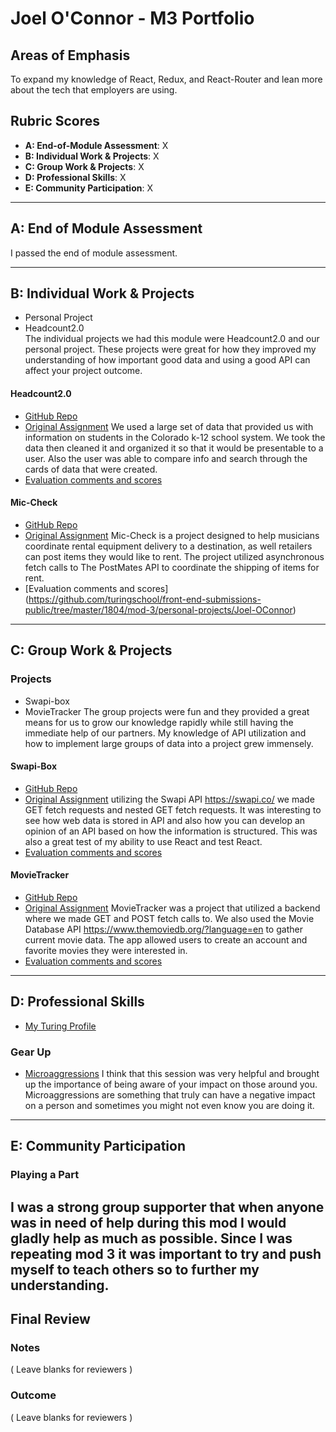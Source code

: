 # Joel O'Connor - M3 Portfolio

## Areas of Emphasis
  To expand my knowledge of React, Redux, and React-Router and lean more about the tech that employers are using.
## Rubric Scores
  * **A: End-of-Module Assessment**: X
  * **B: Individual Work & Projects**: X
  * **C: Group Work & Projects**: X
  * **D: Professional Skills**: X
  * **E: Community Participation**: X

-----------------------
## A: End of Module Assessment
  I passed the end of module assessment.

-----------------------
## B: Individual Work & Projects
  * Personal Project
  * Headcount2.0  
  The individual projects we had this module were Headcount2.0 and our personal project. These projects were great for how they improved my understanding of how important good data and using a good API can affect your project outcome.

#### Headcount2.0
  * [GitHub Repo](https://github.com/JoOCon/headcount2.0)
  * [Original Assignment](https://github.com/turingschool-examples/headcount2.0)
  We used a large set of data that provided us with information on students in the Colorado k-12 school system. We took the data then cleaned it and organized it so that it would be presentable to a user. Also the user was able to compare info and search through the cards of data that were created.
  * [Evaluation comments and scores](https://github.com/turingschool/front-end-submissions-public/tree/master/1804/mod-3/headcount/joel)

#### Mic-Check
  * [GitHub Repo](https://github.com/JoOCon/mic-check)
  * [Original Assignment](http://frontend.turing.io/projects/self-directed-project.html)
  Mic-Check is a project designed to help musicians coordinate rental equipment delivery to a destination, as well retailers can post items they would like to rent. The project utilized asynchronous fetch calls to The PostMates API to coordinate the shipping of items for rent.
  * [Evaluation comments and scores] (https://github.com/turingschool/front-end-submissions-public/tree/master/1804/mod-3/personal-projects/Joel-OConnor)

-----------------------
## C: Group Work & Projects
### Projects
  * Swapi-box
  * MovieTracker
  The group projects were fun and they provided a great means for us to grow our knowledge rapidly while still having the immediate help of our partners. My knowledge of API utilization and how to implement large groups of data into a project grew immensely.

#### Swapi-Box
  * [GitHub Repo](https://github.com/JoOCon/swapi-box-jj)
  * [Original Assignment](http://frontend.turing.io/projects/swapi-box.html)
  utilizing the Swapi API https://swapi.co/ we made GET fetch requests and nested GET fetch requests. It was interesting to see how web data is stored in API and also how you can develop an opinion of an API based on how the information is structured. This was also a great test of my ability to use React and test React.
  * [Evaluation comments and scores](https://github.com/turingschool/front-end-submissions-public/tree/master/1804/mod-3/swapi-box/joel-jesse)

#### MovieTracker
  * [GitHub Repo](https://github.com/TFisch/movie-tracker)
  * [Original Assignment](https://github.com/turingschool-examples/movie-tracker)
  MovieTracker was a project that utilized a backend where we made GET and POST fetch calls to. We also used the Movie Database API https://www.themoviedb.org/?language=en to gather current movie data. The app allowed users to create an account and favorite movies they were interested in.
  * [Evaluation comments and scores](https://github.com/turingschool/front-end-submissions-public/tree/master/1804/mod-3/movie-tracker/tim-joel)

-----------------------
## D: Professional Skills
  * [My Turing Profile](https://alumni.turing.io/alumni/joel-oconnor)
### Gear Up
  * [Microaggressions](https://github.com/turingschool/gear-up/blob/master/Mod3_Week1_Microaggressions_update.md)
  I think that this session was very helpful and brought up the importance of being aware of your impact on those around you. Microaggressions are something that truly can have a negative impact on a person and sometimes you might not even know you are doing it.

-----------------------
## E: Community Participation
### Playing a Part
  I was a strong group supporter that when anyone was in need of help during this mod I would gladly help as much as possible. Since I was repeating mod 3 it was important to try and push myself to teach others so to further my understanding.
-----------------------
## Final Review
### Notes
( Leave blanks for reviewers )
### Outcome
( Leave blanks for reviewers )
